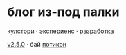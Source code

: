 <h1 class="tracking-widest uppercase">блог из-под палки</h1>

[кулстори](/cool-story) · [экспериенс](/exp) · [разработка](/dev)

[v2.5.0](/changelog) · бай [потикон](/n)
